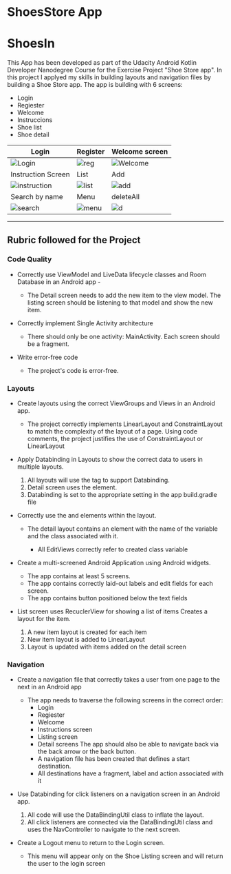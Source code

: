 # ShoesStore App
# ShoesIn

This App has been developed as part of the Udacity Android Kotlin Developer Nanodegree Course for the Exercise Project "Shoe Store app". In this project I applyed my skills in building layouts and navigation files by building a Shoe Store app. The app is building with 6 screens:

* Login
* Regiester
* Welcome
* Instruccions
* Shoe list
* Shoe detail

|Login|Register|Welcome screen |
|---|---|---|
|![Login](https://github.com/MhmdIbrahim1/ShoesStore_NewVersion/assets/107378571/fb5d9965-9530-4171-be83-416dd7ffaa68)|![reg](https://github.com/MhmdIbrahim1/ShoesStore_NewVersion/assets/107378571/55d32078-abec-4288-a42d-0a05406f9400)|![Welcome](https://github.com/MhmdIbrahim1/ShoesStore_NewVersion/assets/107378571/4d8080ab-c551-495e-8998-713bb57a3e9b)
|Instruction Screen|List|Add|search|
|![instruction](https://github.com/MhmdIbrahim1/ShoesStore_NewVersion/assets/107378571/21ea30e6-227a-4055-bf4b-f9afc3a6fa39)|![list](https://github.com/MhmdIbrahim1/ShoesStore_NewVersion/assets/107378571/3bbcf2b0-3629-49a6-8bf3-e1bd48268fbc)|![add](https://github.com/MhmdIbrahim1/ShoesStore_NewVersion/assets/107378571/05ec632f-97e1-4afd-8309-b61381b224cb)
|Search by name|Menu|deleteAll|
|![search](https://github.com/MhmdIbrahim1/ShoesStore_NewVersion/assets/107378571/87d949cb-8361-47ef-81a7-e201f0124f4f)|![menu](https://github.com/MhmdIbrahim1/ShoesStore_NewVersion/assets/107378571/df5567f6-440a-4af5-853b-a129b3d41262)|![d](https://github.com/MhmdIbrahim1/ShoesStore_NewVersion/assets/107378571/e99989eb-61b4-4ba4-a1ec-f288b3b474e5)


---

## Rubric followed for the Project

### Code Quality

* Correctly use ViewModel and LiveData lifecycle classes and Room Database in an Android app -
	* The Detail screen needs to add the new item to the view model. The listing screen should be listening to that model and show the new item.

* Correctly implement Single Activity architecture
	* There should only be one activity: MainActivity. Each screen should be a fragment.

* Write error-free code
	* The project's code is error-free.

### Layouts
      
* Create layouts using the correct ViewGroups and Views in an Android app.
	* The project correctly implements LinearLayout and ConstraintLayout to match the complexity of the layout of a page. Using code comments, the project justifies the use of ConstraintLayout or LinearLayout

* Apply Databinding in Layouts to show the correct data to users in multiple layouts.
	1. All layouts will use the <layout> tag to support Databinding.
	2. Detail screen uses the <data> element.
	3. Databinding is set to the appropriate setting in the app build.gradle file 

* Correctly use the <data> and <variable> elements within the layout.
	* The detail layout contains an <data> element with the name of the variable and the class associated with it.
		* All EditViews correctly refer to created class variable

* Create a multi-screened Android Application using Android widgets.
	* The app contains at least 5 screens.
	* The app contains correctly laid-out labels and edit fields for each screen.
	* The app contains button positioned below the text fields

* List screen uses RecuclerView  for showing a list of items
Creates a layout for the item.
	1. A new item layout is created for each item
	2. New item layout is added to LinearLayout
	3. Layout is updated with items added on the detail screen


### Navigation

* Create a navigation file that correctly takes a user from one page to the next in an Android app
	* The app needs to traverse the following screens in the correct order:
      	* Login
        * Regiester
      	* Welcome
      	* Instructions screen
      	* Listing screen
      	* Detail screens
            The app should also be able to navigate back via the back arrow or the back button.
      	* A navigation file has been created that defines a start destination.
      	* All destinations have a fragment, label and action associated with it

* Use Databinding for click listeners on a navigation screen in an Android app.
	1. All code will use the DataBindingUtil class to inflate the layout.
	2. All click listeners are connected via the DataBindingUtil class and uses the NavController to navigate to the next screen.   

* Create a Logout menu to return to the Login screen.
	* This menu will appear only on the Shoe Listing screen and will return the user to the login screen
     
